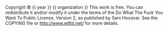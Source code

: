 Copyright © {{ year }} {{ organization }}
This work is free. You can redistribute it and/or modify it under the
terms of the Do What The Fuck You Want To Public License, Version 2,
as published by Sam Hocevar. See the COPYING file or http://www.wtfpl.net/ 
for more details.
